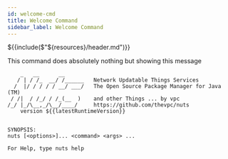 ```yaml
---
id: welcome-cmd
title: Welcome Command
sidebar_label: Welcome Command
---
```


${{include($"${resources}/header.md")}}

This command does absolutely nothing but showing this message
```
    _   __      __       
   / | / /_  __/ /______   Network Updatable Things Services
  /  |/ / / / / __/ ___/   The Open Source Package Manager for Java (TM)
 / /|  / /_/ / /_(__  )    and other Things ... by vpc
/_/ |_/\__,_/\__/____/     https://github.com/thevpc/nuts
    version ${{latestRuntimeVersion}}


SYNOPSIS:
nuts [<options>]... <command> <args> ...

For Help, type nuts help
```
